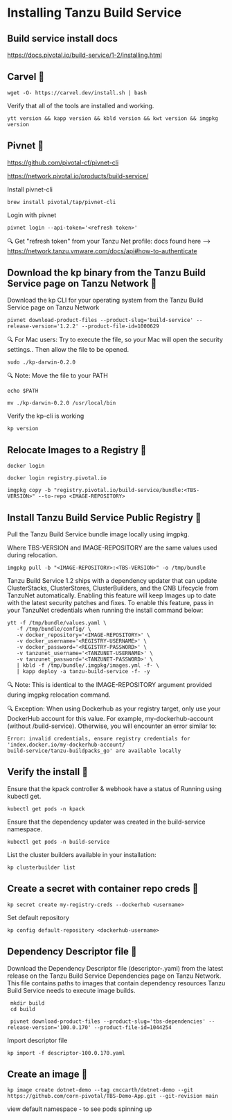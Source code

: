 # Installing Tanzu Build Service

 ## Build service install docs

https://docs.pivotal.io/build-service/1-2/installing.html

 ## Carvel 🔧

```
wget -O- https://carvel.dev/install.sh | bash
```

Verify that all of the tools are installed and working.

```
ytt version && kapp version && kbld version && kwt version && imgpkg version
``` 

 ## Pivnet 🔧
 
 https://github.com/pivotal-cf/pivnet-cli
 
 https://network.pivotal.io/products/build-service/
 
 
Install pivnet-cli 
```
brew install pivotal/tap/pivnet-cli
``` 

Login with pivnet
``` 
pivnet login --api-token='<refresh token>'
```
🔍 Get "refresh token" from your Tanzu Net profile: docs found here --> https://network.tanzu.vmware.com/docs/api#how-to-authenticate

 
 
 ## Download the kp binary from the Tanzu Build Service page on Tanzu Network 🔧
 
Download the kp CLI for your operating system from the Tanzu Build Service page on Tanzu Network

```
pivnet download-product-files --product-slug='build-service' --release-version='1.2.2' --product-file-id=1000629
```

🔍 For Mac users: Try to execute the file, so your Mac will open the security settings.. Then allow the file to be opened.
 ```
 sudo ./kp-darwin-0.2.0 
 ```


 
🔍 Note: Move the file to your PATH

 ```
 echo $PATH
 
 mv ./kp-darwin-0.2.0 /usr/local/bin
 ```

Verify the kp-cli is working

```
kp version
```



 ## Relocate Images to a Registry 🔧
 
 
 ```
 docker login
 ```
 
 ```
 docker login registry.pivotal.io
 ```
 
 ```
 imgpkg copy -b "registry.pivotal.io/build-service/bundle:<TBS-VERSION>" --to-repo <IMAGE-REPOSITORY>
 ```
  
  ## Install Tanzu Build Service Public Registry 🔧
 
 Pull the Tanzu Build Service bundle image locally using imgpkg.
 
 Where TBS-VERSION and IMAGE-REPOSITORY are the same values used during relocation.
 
 ```
 imgpkg pull -b "<IMAGE-REPOSITORY>:<TBS-VERSION>" -o /tmp/bundle
 ```
 
Tanzu Build Service 1.2 ships with a dependency updater that can update ClusterStacks, ClusterStores, ClusterBuilders, and the CNB Lifecycle from TanzuNet automatically. Enabling this feature will keep Images up to date with the latest security patches and fixes. To enable this feature, pass in your TanzuNet credentials when running the install command below:
 
 ```
 ytt -f /tmp/bundle/values.yaml \
    -f /tmp/bundle/config/ \
    -v docker_repository='<IMAGE-REPOSITORY>' \
    -v docker_username='<REGISTRY-USERNAME>' \
    -v docker_password='<REGISTRY-PASSWORD>' \
    -v tanzunet_username='<TANZUNET-USERNAME>' \
    -v tanzunet_password='<TANZUNET-PASSWORD>' \
    | kbld -f /tmp/bundle/.imgpkg/images.yml -f- \
    | kapp deploy -a tanzu-build-service -f- -y
 ```
🔍 Note: This is identical to the IMAGE-REPOSITORY argument provided during imgpkg relocation command. 
 
 
🔍 Exception: When using Dockerhub as your registry target, only use your DockerHub account for this value. For example, my-dockerhub-account (without /build-service). Otherwise, you will encounter an error similar to:
 ```
 Error: invalid credentials, ensure registry credentials for 'index.docker.io/my-dockerhub-account/
 build-service/tanzu-buildpacks_go' are available locally
 ```
 

 
 ## Verify the install 🔧
 
 Ensure that the kpack controller & webhook have a status of Running using kubectl get.
 
 ```
 kubectl get pods -n kpack
 ```
 
 Ensure that the dependency updater was created in the build-service namespace.

 ```
 kubectl get pods -n build-service
 ``` 
 
 List the cluster builders available in your installation:
 
 ```
 kp clusterbuilder list
 ```
  
 
## Create a secret with container repo creds 🔧
 
 ```
 kp secret create my-registry-creds --dockerhub <username>
 ```

 Set default repository
 
 ```
 kp config default-repository <dockerhub-username>
 ```
 
 
 
## Dependency Descriptor file 🔧
Download the Dependency Descriptor file (descriptor-<version>.yaml) from the latest release on the Tanzu Build Service Dependencies page on Tanzu Network. This file contains paths to images that contain dependency resources Tanzu Build Service needs to execute image builds.
 
```
 mkdir build
 cd build
 
 pivnet download-product-files --product-slug='tbs-dependencies' --release-version='100.0.170' --product-file-id=1044254
 ```
 
 Import descriptor file
 
 ```
 kp import -f descriptor-100.0.170.yaml
 ```
 
 
## Create an image 🔧
 
``` 
kp image create dotnet-demo --tag cmccarth/dotnet-demo --git https://github.com/corn-pivotal/TBS-Demo-App.git --git-revision main
``` 
 
 
view default namespace - to see pods spinning up 
